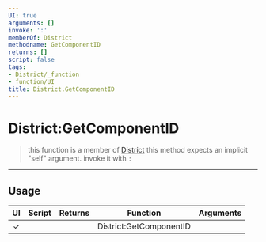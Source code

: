 ```yaml
---
UI: true
arguments: []
invoke: ':'
memberOf: District
methodname: GetComponentID
returns: []
script: false
tags:
- District/_function
- function/UI
title: District.GetComponentID
---
```

# District:GetComponentID
> this function is a member of [District](civ-6/lua/District.md)
> this method expects an implicit "self" argument. invoke it with `:`
-----
## Usage
|  UI | Script | Returns | Function | Arguments |
|:---:|:------:|-------:|:--------:|:---------|
|✓| ||District:GetComponentID||
